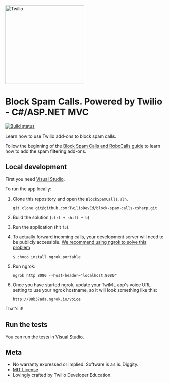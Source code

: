 <a href="https://www.twilio.com">
  <img src="https://static0.twilio.com/marketing/bundles/marketing/img/logos/wordmark-red.svg" alt="Twilio" width="250" />
</a>

# Block Spam Calls. Powered by Twilio - C#/ASP.NET MVC
[![Build status](https://ci.appveyor.com/api/projects/status/github/TwilioDevEd/block-spam-calls-csharp?svg=true)](https://ci.appveyor.com/project/TwilioDevEd/block-spam-calls-csharp)

Learn how to use Twilio add-ons to block spam calls.

Follow the beginning of the [Block Spam Calls and RoboCalls guide](https://www.twilio.com/docs/voice/tutorials/block-spam-calls-and-robocalls-python) to learn how to add the spam filtering add-ons.

## Local development

First you need [Visual Studio](https://www.visualstudio.com/downloads/).

To run the app locally:

1. Clone this repository and open the `BlockSpamCalls.sln`. 

   ```shell
   git clone git@github.com:TwilioDevEd/block-spam-calls-csharp.git
   ```

1. Build the solution (`ctrl + shift + b`)

1. Run the application (hit `f5`).

1. To actually forward incoming calls, your development server will need to be publicly accessible. [We recommend using ngrok to solve this problem](https://www.twilio.com/blog/2015/09/6-awesome-reasons-to-use-ngrok-when-testing-webhooks.html)
   
   ```shell
   $ choco install ngrok.portable
   ```

1. Run ngrok:
   
   ```shell
   ngrok http 8080 --host-header="localhost:8080"
   ```
1. Once you have started ngrok, update your TwiML app's voice URL setting to use your ngrok hostname, so it will look something like this:

   ```shell
   http://88b37ada.ngrok.io/voice
   ```

That's it!

## Run the tests

You can run the tests in [Visual Studio.](https://msdn.microsoft.com/en-us/library/ms182470.aspx)

## Meta

* No warranty expressed or implied. Software is as is. Diggity.
* [MIT License](http://www.opensource.org/licenses/mit-license.html)
* Lovingly crafted by Twilio Developer Education.
